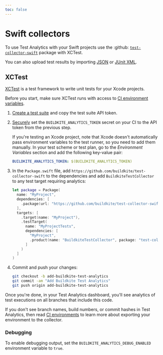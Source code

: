 ```yaml
---
toc: false
---
```


# Swift collectors

To use Test Analytics with your Swift projects use the :github: [`test-collector-swift`](https://github.com/buildkite/test-collector-swift) package with XCTest.

You can also upload test results by importing [JSON](/docs/test-analytics/importing-json) or [JUnit XML](/docs/test-analytics/importing-junit-xml).

## XCTest

[XCTest](https://developer.apple.com/documentation/xctest) is a test framework to write unit tests for your Xcode projects.

Before you start, make sure XCTest runs with access to [CI environment variables](/docs/test-analytics/ci-environments).

1. [Create a test suite](https://buildkite.com/docs/test-analytics) and copy the test suite API token.

1. [Securely](/docs/pipelines/secrets) set the `BUILDKITE_ANALYTICS_TOKEN` secret on your CI to the API token from the previous step.

    If you're testing an Xcode project, note that Xcode doesn't automatically pass environment variables to the test runner, so you need to add them manually.
    In your test scheme or test plan, go to the _Environment Variables_ section and add the following key-value pair:

    ```yaml
    BUILDKITE_ANALYTICS_TOKEN: $(BUILDKITE_ANALYTICS_TOKEN)
     ```

1. In the `Package.swift` file, add `https://github.com/buildkite/test-collector-swift` to the dependencies and add `BuildkiteTestCollector` to any test target requiring analytics:

    ```swift
    let package = Package(
      name: "MyProject",
      dependencies: [
        .package(url: "https://github.com/buildkite/test-collector-swift", from: "0.3.0")
      ],
      targets: [
        .target(name: "MyProject"),
        .testTarget(
          name: "MyProjectTests",
          dependencies: [
            "MyProject",
            .product(name: "BuildkiteTestCollector", package: "test-collector-swift")
          ]
        )
      ]
    )
    ```

1. Commit and push your changes:

    ```bash
    git checkout -b add-buildkite-test-analytics
    git commit -am "Add Buildkite Test Analytics"
    git push origin add-buildkite-test-analytics
    ```

Once you're done, in your Test Analytics dashboard, you'll see analytics of test executions on all branches that include this code.

If you don't see branch names, build numbers, or commit hashes in Test Analytics, then read [CI environments](/docs/test-analytics/ci-environments) to learn more about exporting your environment to the collector.

### Debugging

To enable debugging output, set the `BUILDKITE_ANALYTICS_DEBUG_ENABLED` environment variable to `true`.
